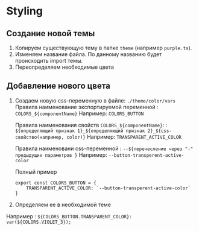 # Styling

## Создание новой темы

1. Копируем существующую тему в папке `theme` (например `purple.ts`).
2. Изменяем название файла. По данному названию будет происходить import темы.
3. Переопределяем необходимые цвета

## Добавление нового цвета

1. Создаем новую css-переменную в файле: `./theme/color/vars`
   Правила наименование экспортируемой переменной
   : `COLORS_${componentName}`
   Например: `COLORS_BUTTON`

   Правила наименования свойств `COLORS_${componentName}`:
   : `${определяющий признак 1}_${определяющий признак 2}_${css-свойство(например, color)}`
   Например: `TRANSPARENT_ACTIVE_COLOR`

   Правила наименовани css-переменной
   : `--${перечесление через "-" предыдущих параметров }`
   Например: `--button-transperent-active-color`

   Полный пример

   ```
   export const COLORS_BUTTON = {
       TRANSPARENT_ACTIVE_COLOR: `--button-transperent-active-color`
   }
   ```

2. Определяем ее в необходимой теме

Например
: `${COLORS_BUTTON.TRANSPARENT_COLOR}: var(${COLORS.VIOLET_3});`
